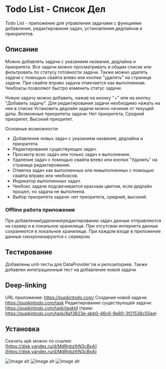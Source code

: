 # Todo List - Список Дел

Todo List - приложение для управления задачами с функциями добавления, редактирования задач, установления дедлайнов и приоритетов.

## Описание

Можно добавлять задачи с указанием названия, дедлайна и приоритета. Все задачи можно просматривать в общем списке или фильтровать по статусу готовности задачи. Также можно удалять задачи с помощью свайпа влево или кнопки "удалить" на странице задачи. При свайпе вправо задача отмечается как выполненная. Чекбоксы позволяют быстро изменить статус задачи.

Новую задачу можно добавить, нажав на иконку "+" или на кнопку "Добавить задачу". Для редактирования задачи необходимо нажать на нее в списке
Установить дедлайн задачи можно начиная от текущей даты.
Возможные приоритеты задачи: Нет приоритета, Средний приоритет, Высокий приоритет.


Основные возможности:
- Добавление новых задач с указанием названия, дедлайна и приоритета.
- Редактирование существующих задач.
- Просмотр всех задач или только задач к выполнению.
- Удаление задач с помощью свайпа влево или кнопки "Удалить" на странице редактирования.
- Отметка задач как выполненных или невыполненных с помощью свайпа вправо или чекбоксов.
- Индикатор выполненных задач.
- Чекбокс задачи подсвечивается красным цветом, если дедлайн прошел, но задача не выполнена.
- Выбор приоритета задачи: нет приоритета, средний, высокий.

### Offline работа приложения
При добавлении\удалении\редактировании задач данные отправляются на сервер и в локальное хранилище.
При отсутсвии интернета данные сохраняются в локальное хранилище.
При каждом входе в приложение данные синхронизируются с сервером

## Тестирование
Добавлены unit-тесты для DataProvider'ов и репозиториев. 
Также добавлен интеграционный тест на добавление новой задачи

## Deep-linking

URL приложения: https://pupkintodo.com/
Создание новой задачи: https://pupkintodo.com/task
Редактирование существующей задачи: https://pupkintodo.com/task/taskId (прим: https://pupkintodo.com/task/8af3823e-abb0-46c6-9e80-3f21538c55ee)

## Установка 

Скачать apk можно по ссылке: [https://disk.yandex.ru/d/MdRnbzlhN3cBxA](https://disk.yandex.ru/d/MdRnbzlhN3cBxA)

![Image alt](https://github.com/PumpkinJuce/todo_list/blob/main/Screenshot_20240622_235930_com.example.todo_list.jpg)
![Image alt](https://github.com/PumpkinJuce/todo_list/blob/main/Screenshot_20240622_235947_com.example.todo_list.jpg)
![Image alt](https://github.com/PumpkinJuce/todo_list/blob/main/Screenshot_20240623_000003_com.example.todo_list.jpg)



